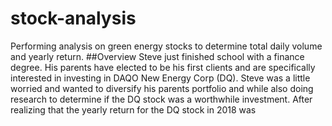 # stock-analysis
Performing analysis on green energy stocks to determine total daily volume and yearly return.
##Overview
Steve just finished school with a finance degree. His parents have elected to be his first clients and are specifically interested in investing in DAQO New Energy Corp (DQ). Steve was a little worried and wanted to diversify his parents portfolio and while also doing research to determine if the DQ stock was a worthwhile investment. After realizing that the yearly return for the DQ stock in 2018 was 
